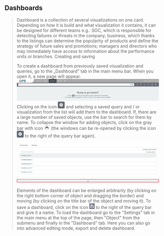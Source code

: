 Dashboards
----------

> Dashboard is a collection of several visualizations on one card.
> Depending on how it is build and what visualization it contains, it
> can be designed for different teams e.g.: SOC, which is responsible
> for detecting failures or threats in the company; business, which
> thanks to the listings can determine the popularity of products and
> define the strategy of future sales and promotions; managers and
> directors who may immediately have access to information about the
> performance units or branches. Creating and saving
>
> To create a dashboard from previously saved visualization and queries,
> go to the „Dashboard" tab in the main menu bar. When you open it, a
> new page will appear.
> ![](./media/media/image32.png)Clicking on the icon
> ![](./media/media/image33.png) and selecting a saved query and / or
> visualization from the list will add them to the dashboard. If, there
> are a large number of saved objects, use the bar to search for them by
> name. To collapse the window for adding objects, click on the gray bar
> with icon ![](./media/media/image34.png) (the windows can be re-opened by clicking the icon
> ![](./media/media/image33.png) to the right of the query bar again).
>
> ![](./media/media/image35.png)
>
> Elements of the dashboard can be enlarged arbitrarily (by clicking on
> the right bottom corner of object and dragging the border) and moving
> (by clicking on the title bar of the object and moving it). To save a
> dashboard, click on the icon
> ![](./media/media/image16.png) to the right of the query bar and give
> it a name. To load the dashboard go to the "Settings" tab in the main
> menu at the top of the page, then "Object" from the submenu and
> finally in the "Dashboard" tab. Here you can also go into advanced
> editing mode, export and delete dashboard.
